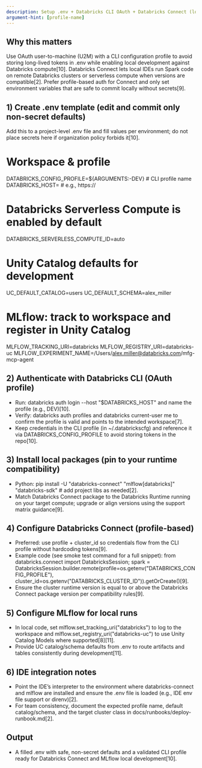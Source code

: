 ```yaml
---
description: Setup .env + Databricks CLI OAuth + Databricks Connect (local IDE)
argument-hint: [profile-name]
---
```


## Why this matters
Use OAuth user-to-machine (U2M) with a CLI configuration profile to avoid storing long-lived tokens in .env while enabling local development against Databricks compute[10]. Databricks Connect lets local IDEs run Spark code on remote Databricks clusters or serverless compute when versions are compatible[2]. Prefer profile-based auth for Connect and only set environment variables that are safe to commit locally without secrets[9].

## 1) Create .env template (edit and commit only non-secret defaults)
Add this to a project-level .env file and fill values per environment; do not place secrets here if organization policy forbids it[10].

# Workspace & profile  
DATABRICKS_CONFIG_PROFILE=${ARGUMENTS:-DEV}     # CLI profile name
DATABRICKS_HOST=                                # e.g., https://<workspace-host>

# Databricks Serverless Compute is enabled by default
DATABRICKS_SERVERLESS_COMPUTE_ID=auto

# Unity Catalog defaults for development
UC_DEFAULT_CATALOG=users
UC_DEFAULT_SCHEMA=alex_miller

# MLflow: track to workspace and register in Unity Catalog
MLFLOW_TRACKING_URI=databricks
MLFLOW_REGISTRY_URI=databricks-uc
MLFLOW_EXPERIMENT_NAME=/Users/alex.miller@databricks.com/mfg-mcp-agent

## 2) Authenticate with Databricks CLI (OAuth profile)
- Run: databricks auth login --host "$DATABRICKS_HOST" and name the profile (e.g., DEV)[10].
- Verify: databricks auth profiles and databricks current-user me to confirm the profile is valid and points to the intended workspace[7].
- Keep credentials in the CLI profile (in ~/.databrickscfg) and reference it via DATABRICKS_CONFIG_PROFILE to avoid storing tokens in the repo[10].

## 3) Install local packages (pin to your runtime compatibility)
- Python: pip install -U "databricks-connect" "mlflow[databricks]" "databricks-sdk"  # add project libs as needed[2].
- Match Databricks Connect package to the Databricks Runtime running on your target compute; upgrade or align versions using the support matrix guidance[9].

## 4) Configure Databricks Connect (profile-based)
- Preferred: use profile + cluster_id so credentials flow from the CLI profile without hardcoding tokens[9].
- Example code (see smoke test command for a full snippet): from databricks.connect import DatabricksSession; spark = DatabricksSession.builder.remote(profile=os.getenv("DATABRICKS_CONFIG_PROFILE"), cluster_id=os.getenv("DATABRICKS_CLUSTER_ID")).getOrCreate()[9].
- Ensure the cluster runtime version is equal to or above the Databricks Connect package version per compatibility rules[9].

## 5) Configure MLflow for local runs
- In local code, set mlflow.set_tracking_uri("databricks") to log to the workspace and mlflow.set_registry_uri("databricks-uc") to use Unity Catalog Models where supported[8][11].
- Provide UC catalog/schema defaults from .env to route artifacts and tables consistently during development[11].

## 6) IDE integration notes
- Point the IDE’s interpreter to the environment where databricks-connect and mlflow are installed and ensure the .env file is loaded (e.g., IDE env file support or direnv)[2].
- For team consistency, document the expected profile name, default catalog/schema, and the target cluster class in docs/runbooks/deploy-runbook.md[2].

## Output
- A filled .env with safe, non-secret defaults and a validated CLI profile ready for Databricks Connect and MLflow local development[10].
